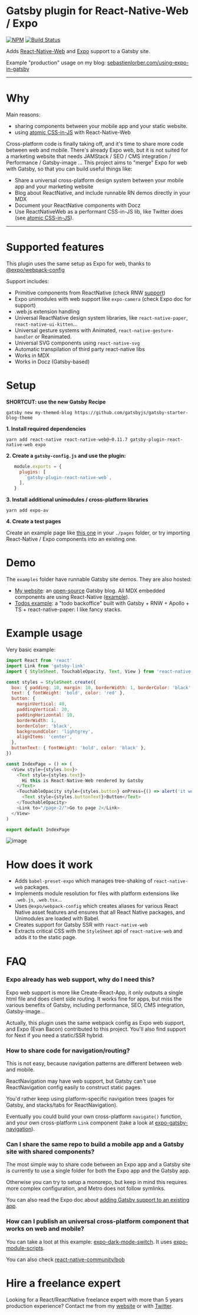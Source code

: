 # Gatsby plugin for React-Native-Web / Expo

[![NPM](https://img.shields.io/npm/dm/gatsby-plugin-react-native-web.svg)](https://www.npmjs.com/package/gatsby-plugin-react-native-web)
[![Build Status](https://travis-ci.com/slorber/gatsby-plugin-react-native-web.svg?branch=master)](https://travis-ci.com/slorber/gatsby-plugin-react-native-web)

Adds [React-Native-Web](https://github.com/necolas/react-native-web) and [Expo](https://docs.expo.io/) support to a Gatsby site.

Example "production" usage on my blog: [sebastienlorber.com/using-expo-in-gatsby](https://sebastienlorber.com/using-expo-in-gatsby)

--- 

# Why

Main reasons:

- sharing components between your mobile app and your static website.
- using [atomic CSS-in-JS](https://sebastienlorber.com/atomic-css-in-js/) with React-Native-Web

Cross-platform code is finally taking off, and it's time to share more code between web and mobile.
There's already Expo web, but it is not suited for a marketing website that needs JAMStack / SEO / CMS integration / Performance / Gatsby-image ...
This project aims to "merge" Expo for web with Gatsby, so that you can build useful things like:

- Share a universal cross-platform design system between your mobile app and your marketing website
- Blog about ReactNative, and include runnable RN demos directly in your MDX
- Document your ReactNative components with Docz
- Use ReactNativeWeb as a performant CSS-in-JS lib, like Twitter does (see [atomic CSS-in-JS](https://sebastienlorber.com/atomic-css-in-js/)).

--- 

# Supported features

This plugin uses the same setup as Expo for web, thanks to [@expo/webpack-config](https://www.npmjs.com/package/@expo/webpack-config)

Support includes:
- Primitive components from ReactNative (check RNW [support](https://github.com/necolas/react-native-web#compatibility-with-react-native))
- Expo unimodules with web support like `expo-camera` (check Expo doc for support)
- .web.js extension handling
- Universal ReactNative design system libraries, like `react-native-paper`, `react-native-ui-kitten`...
- Universal gesture systems with Animated, `react-native-gesture-handler` or Reanimated.
- Universal SVG components using `react-native-svg`
- Automatic transpilation of third party react-native libs
- Works in MDX
- Works in Docz (Gatsby-based)


# Setup

**SHORTCUT: use the new Gatsby Recipe**

```
gatsby new my-themed-blog https://github.com/gatsbyjs/gatsby-starter-blog-theme
```


**1. Install required dependencies**

```
yarn add react-native react-native-web@~0.11.7 gatsby-plugin-react-native-web expo
```


**2. Create a `gatsby-config.js` and use the plugin:**

```js
   module.exports = {
     plugins: [
       `gatsby-plugin-react-native-web`,
     ],
   }
```

**3. Install additional unimodules / cross-platform libraries**

```
yarn add expo-av
``` 

**4. Create a test pages**

Create an example page like [this one](./recipePage.js) in your `./pages` folder, or try importing React-Native / Expo components into an existing one.

# Demo

The `examples` folder have runnable Gatsby site demos. They are also hosted:

- [My website](https://sebastienlorber.com): an [open-source](https://github.com/slorber/sebastienlorber.com) Gatsby blog. All MDX embedded components are using React-Native ([example](https://sebastienlorber.com/using-expo-in-gatsby)).
- [Todos example](https://gatsby-rnw-todos.netlify.com): a "todo backoffice" built with Gatsby + RNW + Apollo + TS + react-native-paper: I like fancy stacks.

# Example usage

Very basic example:

```js
import React from 'react'
import Link from 'gatsby-link'
import { StyleSheet, TouchableOpacity, Text, View } from 'react-native'

const styles = StyleSheet.create({
  box: { padding: 10, margin: 10, borderWidth: 1, borderColor: 'black' },
  text: { fontWeight: 'bold', color: 'red' },
  button: {
    marginVertical: 40,
    paddingVertical: 20,
    paddingHorizontal: 10,
    borderWidth: 1,
    borderColor: 'black',
    backgroundColor: 'lightgrey',
    alignItems: 'center',
  },
  buttonText: { fontWeight: 'bold', color: 'black' },
})

const IndexPage = () => (
  <View style={styles.box}>
    <Text style={styles.text}>
      Hi this is React-Native-Web rendered by Gatsby
    </Text>
    <TouchableOpacity style={styles.button} onPress={() => alert('it works')}>
      <Text style={styles.buttonText}>Button</Text>
    </TouchableOpacity>
    <Link to="/page-2/">Go to page 2</Link>
  </View>
)

export default IndexPage
```

![image](https://camo.githubusercontent.com/58ec39b3966cdefb241b90fb4643ad8aa7b971b2/68747470733a2f2f7062732e7477696d672e636f6d2f6d656469612f445844575f715058304149534148532e6a70673a6c61726765)

# How does it work

- Adds `babel-preset-expo` which manages tree-shaking of `react-native-web` packages.
- Implements module resolution for files with platform extensions like `.web.js`, `.web.tsx`...
- Uses `@expo/webpack-config` which creates aliases for various React Native asset features and ensures that all React Native packages, and Unimodules are loaded with Babel.
- Creates support for Gatsby SSR with `react-native-web`
- Extracts critical CSS with the `StyleSheet` api of `react-native-web` and adds it to the static page.

# FAQ


### Expo already has web support, why do I need this?

Expo web support is more like Create-React-App, it only outputs a single html file and does client side routing. It works fine for apps, but miss the various benefits of Gatsby, including performance, SEO, CMS integration, Gatsby-image...

Actually, this plugin uses the same webpack config as Expo web support, and Expo (Evan Bacon) contributed to this project. You'll also find support for Next if you need a static/SSR hybrid.


### How to share code for navigation/routing?

This is not easy, because navigation patterns are different between web and mobile. 

ReactNavigation may have web support, but Gatsby can't use ReactNavigation config easily to construct static pages.

You'd rather keep using platform-specific navigation trees (pages for Gatsby, and stacks/tabs for ReactNavigation).

Eventually you could build your own cross-platform `navigate()` function, and your own cross-platform `Link` component (take a look at [expo-gatsby-navigation](https://github.com/nandorojo/expo-gatsby-navigation)).


### Can I share the same repo to build a mobile app and a Gatsby site with shared components?

The most simple way to share code between an Expo app and a Gatsby site is currently to use a single folder for both the Expo app and the Gatsby app.

Otherwise you can try to setup a monorepo, but keep in mind this requires more complex configuration, and Metro does not follow symlinks.

You can also read the Expo doc about [adding Gatsby support to an existing app](https://docs.expo.io/versions/latest/guides/using-gatsby/).


### How can I publish an universal cross-platform component that works on web and mobile?

You can take a loot at this example: [expo-dark-mode-switch](https://github.com/EvanBacon/expo-dark-mode-switch). It uses [expo-module-scripts](https://www.npmjs.com/package/expo-module-scripts).

You can also check [react-native-community/bob](https://github.com/react-native-community/bob)


# Hire a freelance expert

Looking for a React/ReactNative freelance expert with more than 5 years production experience?
Contact me from my [website](https://sebastienlorber.com/) or with [Twitter](https://twitter.com/sebastienlorber).
